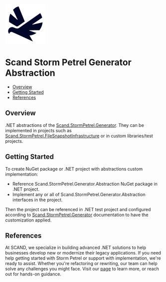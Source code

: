 [![Scand Storm Petrel Generator Abstraction](assets/logo-128x128-transparent.png)](https://scand.com/products/storm-petrel-expected-baselines-rewriter)
# Scand Storm Petrel Generator Abstraction
* [Overview](#overview)
* [Getting Started](#getting-started)
* [References](#references)

## Overview

.NET abstractions of the [Scand.StormPetrel.Generator](../generator/README.md). They can be implemented in projects such as [Scand.StormPetrel.FileSnapshotInfrastructure](../file-snapshot-infrastructure/README.md) or in custom libraries/test projects.

## Getting Started
To create NuGet package or .NET project with abstractions custom implementation:
* Reference Scand.StormPetrel.Generator.Abstraction NuGet package in .NET project.
* Implement any or all of Scand.StormPetrel.Generator.Abstraction interfaces in the project.

Then the project can be referenced in .NET test project and configured according to [Scand.StormPetrel.Generator](../generator/README.md) documentation to have the customization applied.


## References

At SCAND, we specialize in building advanced .NET solutions to help businesses develop new or modernize their legacy applications. If you need help getting started with Storm Petrel or support with implementation, we're ready to assist. Whether you're refactoring or rewriting, our team can help solve any challenges you might face. Visit our [page](https://scand.com/contact-us/) to learn more, or reach out for hands-on guidance.